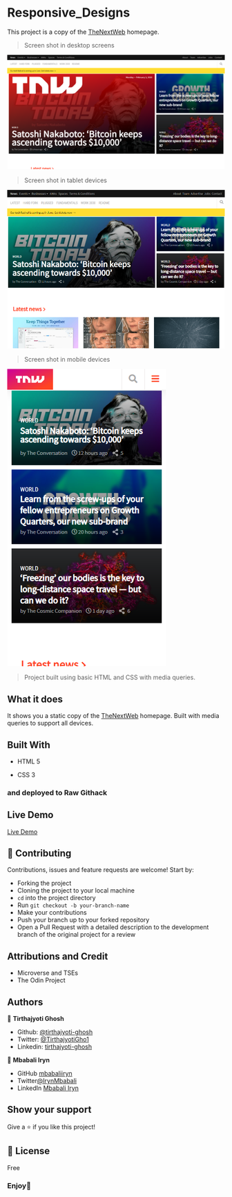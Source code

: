 # Responsive_Designs

This project is a copy of the [TheNextWeb](https://thenextweb.com/) homepage.

>Screen shot in desktop screens

![demo image](images/desktop-demo.png)

>Screen shot in tablet devices

![demo image](images/tablet-demo.png)

>Screen shot in mobile devices

![demo image](images/mobile-demo.png)

>Project built using basic HTML and CSS with media queries.

## What it does

It shows you a static copy of the [TheNextWeb](https://thenextweb.com/) homepage.
Built with media queries to support all devices.

## Built With

- HTML 5

- CSS 3

### and deployed to Raw Githack

## Live Demo

[Live Demo](https://rawcdn.githack.com/tirthajyoti-ghosh/Design-Teardown/82fc6e44bf6c2f373d7b322a4019812af4d62776/index.html)

## 🤝 Contributing

Contributions, issues and feature requests are welcome! Start by:

- Forking the project
- Cloning the project to your local machine
- `cd` into the project directory
- Run `git checkout -b your-branch-name`
- Make your contributions
- Push your branch up to your forked repository
- Open a Pull Request with a detailed description to the development branch of the original project for a review

## Attributions and Credit

- Microverse and TSEs
- The Odin Project

## Authors

👤 **Tirthajyoti Ghosh**

- Github: [@tirthajyoti-ghosh](https://github.com/tirthajyoti-ghosh)
- Twitter: [@TirthajyotiGho1](https://twitter.com/TirthajyotiGho1)
- Linkedin: [tirthajyoti-ghosh](https://www.linkedin.com/in/tirthajyoti-ghosh-370544199/)

👤 **Mbabali Iryn**

- GitHub [mbabaliiryn](https://github.com/mbabaliiryn)
- Twitter[@IrynMbabali](https://twitter.com/home)
- LinkedIn [Mbabali Iryn](https://www.linkedin.com/in/mbabali-iryn-206177177/)

## Show your support

Give a ⭐️ if you like this project!

## 📝 License

Free

### Enjoy🎉
